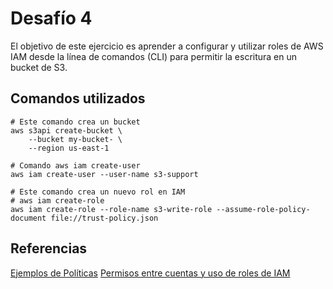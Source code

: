 # Desafío 4

El objetivo de este ejercicio es aprender a configurar y utilizar roles de AWS IAM desde
la línea de comandos (CLI) para permitir la escritura en un bucket de S3.

## Comandos utilizados

```
# Este comando crea un bucket
aws s3api create-bucket \
    --bucket my-bucket- \
    --region us-east-1

# Comando aws iam create-user
aws iam create-user --user-name s3-support

# Este comando crea un nuevo rol en IAM
# aws iam create-role
aws iam create-role --role-name s3-write-role --assume-role-policy-document file://trust-policy.json

```
## Referencias
[Ejemplos de Políticas](https://docs.aws.amazon.com/es_es/AmazonS3/latest/userguide/example-bucket-policies.html?icmpid=docs_amazons3_console#example-bucket-policies-public-access)
[Permisos entre cuentas y uso de roles de IAM](https://docs.aws.amazon.com/es_es/AmazonS3/latest/userguide/example-walkthroughs-managing-access-example4.html)


